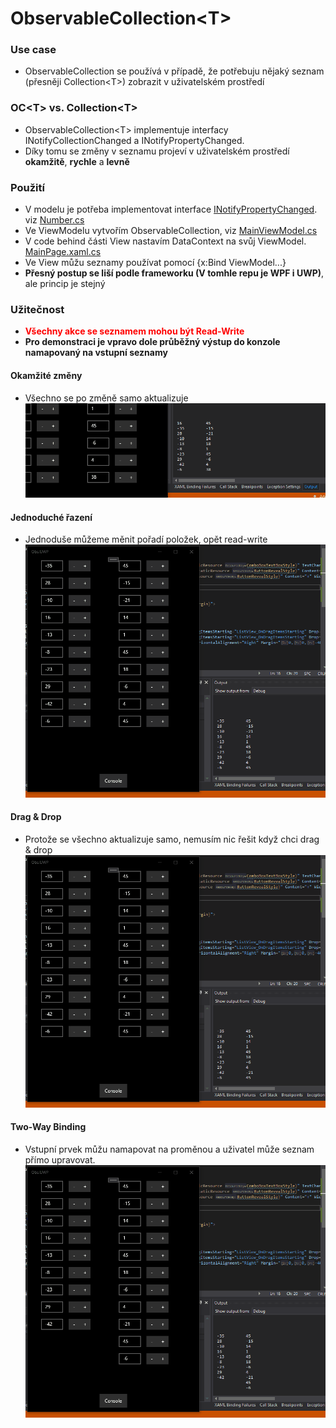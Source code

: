 # ObservableCollection\<T>
### Use case
- ObservableCollection se používá v případě, že potřebuju nějaký seznam (přesněji Collection\<T>) zobrazit v uživatelském prostředí
### OC\<T> vs. Collection\<T>
- ObservableCollection\<T> implementuje interfacy INotifyCollectionChanged a INotifyPropertyChanged.
- Díky tomu se změny v seznamu projeví v uživatelském prostředí **okamžitě**, **rychle** a **levně**
### Použití
- V modelu je potřeba implementovat interface [INotifyPropertyChanged](https://docs.microsoft.com/en-us/dotnet/api/system.componentmodel.inotifypropertychanged?view=netcore-3.1). viz [Number.cs](https://github.com/reagcz/ObsColDemo/blob/master/Obs.UWP/Models/Number.cs)
- Ve ViewModelu vytvořím ObservableCollection, viz [MainViewModel.cs](https://github.com/reagcz/ObsColDemo/blob/master/Obs.UWP/ViewModels/MainViewModel.cs)
- V code behind části View nastavím DataContext na svůj ViewModel. [MainPage.xaml.cs](https://github.com/reagcz/ObsColDemo/blob/master/Obs.UWP/Views/MainPage.xaml.cs)
- Ve View můžu seznamy používat pomocí {x:Bind ViewModel...}
- **Přesný postup se liší podle frameworku (V tomhle repu je WPF i UWP)**, ale princip je stejný

### Užitečnost
- <span style="color:red">**Všechny akce se seznamem mohou být Read-Write**</span>
- **Pro demonstraci je vpravo dole průběžný výstup do konzole namapovaný na vstupní seznamy**
#### Okamžité změny
- Všechno se po změně samo aktualizuje
![](Gifs/changes.gif)
#### Jednoduché řazení
- Jednoduše můžeme měnit pořadí položek, opět read-write
![](Gifs/reorder.gif)
#### Drag & Drop
- Protože se všechno aktualizuje samo, nemusím nic řešit když chci drag & drop
![](Gifs/DragDrop.gif)
#### Two-Way Binding
- Vstupní prvek můžu namapovat na proměnou a uživatel může seznam přímo upravovat.
![](Gifs/TwoWay.gif)
